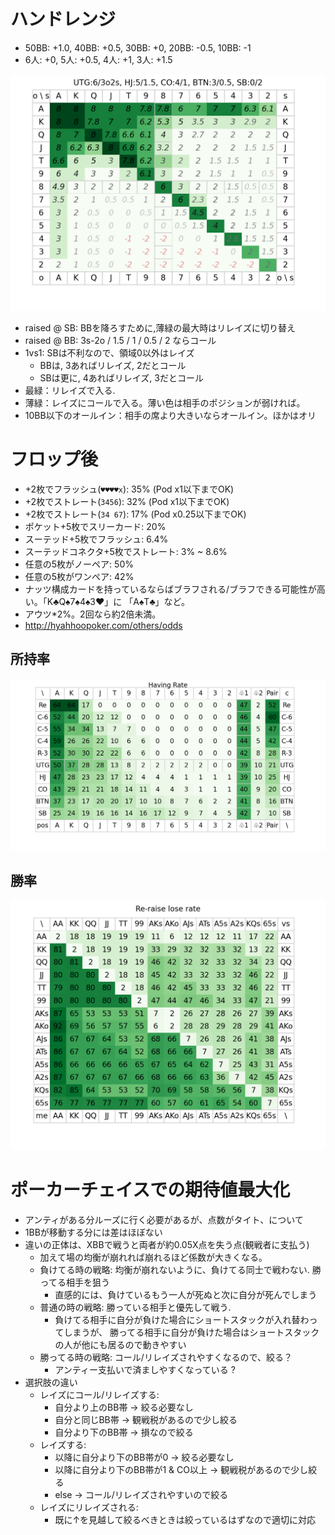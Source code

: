 # ハンドレンジ
- 50BB: +1.0, 40BB: +0.5, 30BB: +0, 20BB: -0.5, 10BB: -1
- 6人: +0, 5人: +0.5, 4人: +1, 3人: +1.5

![](./docs/seat.png)

- raised @ SB: BBを降ろすために,薄緑の最大時はリレイズに切り替え
- raised @ BB: 3s-2o / 1.5 / 1 / 0.5 / 2 ならコール
- 1vs1: SBは不利なので、領域0以外はレイズ
  - BBは, 3あればリレイズ, 2だとコール
  - SBは更に, 4あればリレイズ, 3だとコール
- 最緑：リレイズで入る.
- 薄緑：レイズにコールで入る。薄い色は相手のポジションが弱ければ。
- 10BB以下のオールイン：相手の席より大きいならオールイン。ほかはオリ

# フロップ後

- +2枚でフラッシュ(`♥♥♥♥x`): 35% (Pod x1以下までOK)
- +2枚でストレート(`3456`): 32% (Pod x1以下までOK)
- +2枚でストレート(`34 67`): 17% (Pod x0.25以下までOK)
- ポケット+5枚でスリーカード: 20%
- スーテッド+5枚でフラッシュ: 6.4%
- スーテッドコネクタ+5枚でストレート: 3% ~ 8.6%
- 任意の5枚がノーペア: 50%
- 任意の5枚がワンペア: 42%
- ナッツ構成カードを持っているならばブラフされる/ブラフできる可能性が高い。「K♣︎Q♠︎7♠︎4♠︎3❤︎」に 「A♠︎T♣︎」など。
- アウツ*2%。2回なら約2倍未満。
- http://hyahhoopoker.com/others/odds

## 所持率

![](./docs/card_rate.png)


## 勝率

![](./docs/reraise-lose.png)


# ポーカーチェイスでの期待値最大化
- アンティがある分ルーズに行く必要があるが、点数がタイト、について
- 1BBが移動する分には差はほぼない
- 違いの正体は、XBBで戦うと両者が約0.05X点を失う点(観戦者に支払う)
  - 加えて場の均衡が崩れれば崩れるほど係数が大きくなる。
  - 負けてる時の戦略: 均衡が崩れないように、負けてる同士で戦わない. 勝ってる相手を狙う
    - 直感的には、負けているもう一人が死ぬと次に自分が死んでしまう
  - 普通の時の戦略: 勝っている相手と優先して戦う.
    - 負けてる相手に自分が負けた場合にショートスタックが入れ替わってしまうが、
      勝ってる相手に自分が負けた場合はショートスタックの人が他にも居るので動きやすい
  - 勝ってる時の戦略: コール/リレイズされやすくなるので、絞る？
    - アンティー支払いで済ましやすくなっている ?
- 選択肢の違い
  - レイズにコール/リレイズする:
    - 自分より上のBB帯 -> 絞る必要なし
    - 自分と同じBB帯 -> 観戦税があるので少し絞る
    - 自分より下のBB帯 -> 損なので絞る
  - レイズする:
    - 以降に自分より下のBB帯が0 -> 絞る必要なし
    - 以降に自分より下のBB帯が1 & CO以上 -> 観戦税があるので少し絞る
    - else -> コール/リレイズされやすいので絞る
  - レイズにリレイズされる:
    - 既に↑を見越して絞るべきときは絞っているはずなので適切に対応
